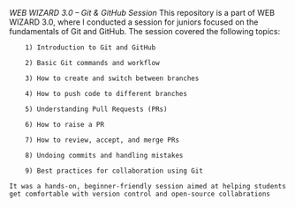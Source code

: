 *WEB WIZARD 3.0 – Git & GitHub Session*
    This repository is a part of WEB WIZARD 3.0, where I conducted a session for juniors focused on the fundamentals of Git and GitHub. The session covered the following topics:

        1) Introduction to Git and GitHub
        
        2) Basic Git commands and workflow
        
        3) How to create and switch between branches
        
        4) How to push code to different branches
        
        5) Understanding Pull Requests (PRs)
        
        6) How to raise a PR
        
        7) How to review, accept, and merge PRs
        
        8) Undoing commits and handling mistakes
        
        9) Best practices for collaboration using Git

    It was a hands-on, beginner-friendly session aimed at helping students get comfortable with version control and open-source collabrations


    


